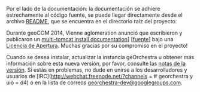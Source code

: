 Por el lado de la documentación: la documentación se adhiere estrechamente al código fuente, se puede llegar directamente desde el archivo [README](https://github.com/georchestra/georchestra/blob/14.06/README.md), que se encuentra en el directorio raíz del proyecto. 

Durante geoCOM 2014, Vienne aglomeration anunció que escribieron y publicaron un [multi-tomcat install documentation](http://geo.viennagglo.fr/doc/index.html)] [[fuente](https://github.com/viennagglo/georchestra-doc)] bajo una [Licencia de Apertura](https://github.com/viennagglo/georchestra-doc/blob/master/licence.md). Muchas gracias por su compromiso en el proyecto!

Cuando se desea instalar, actualizar la instancia geOrchestra u obtener más información sobre esta nueva versión, por favor, consulte las [notas de la versión](https://github.com/georchestra/georchestra/blob/14.06/RELEASE_NOTES.md).
Si estás en problemas, no dude en unirse a los desarrolladores y usuarios de [IRC](http://webchat.freenode.net/?channels = # georchestra y uio = d4) o en la lista de correos [georchestra-dev@googlegroups.com](https://groups.google.com/group/georchestra-dev?hl=fr). 
